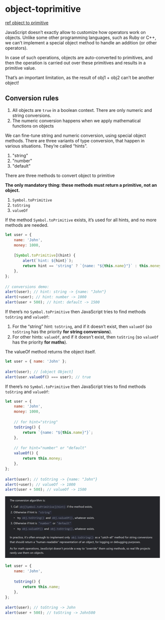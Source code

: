 # object-toprimitive

[ref object to primitive](https://javascript.info/object-toprimitive)

JavaScript doesn’t exactly allow to customize how operators work on objects. Unlike some other programming languages, such as Ruby or C++, we can’t implement a special object method to handle an addition (or other operators).

In case of such operations, objects are auto-converted to primitives, and then the operation is carried out over these primitives and results in a primitive value.

That’s an important limitation, as the result of obj1 + obj2 can’t be another object!

## Conversion rules

1. All objects are `true` in a boolean context. There are only numeric and string conversions.
2. The numeric conversion happens when we apply mathematical functions on objects

We can fine-tune string and numeric conversion, using special object methods. There are three variants of type conversion, that happen in various situations. They’re called “hints”.

1. "string"
2. "number"
3. "default"

There are three methods to convert object to primitive

**The only mandatory thing: these methods must return a primitive, not an object.**

1. `Symbol.toPrimitive`
2. `toString`
3. `valueOf`

If the method `Symbol.toPrimitive` exists, it’s used for all hints, and no more methods are needed.

```javascript
let user = {
	name: 'John',
	money: 1000,

	[Symbol.toPrimitive](hint) {
		alert(`hint: ${hint}`);
		return hint == 'string' ? `{name: "${this.name}"}` : this.money;
	},
};

// conversions demo:
alert(user); // hint: string -> {name: "John"}
alert(+user); // hint: number -> 1000
alert(user + 500); // hint: default -> 1500
```

If there’s no `Symbol.toPrimitive` then JavaScript tries to find methods `toString` and `valueOf`:

1. For the “string” hint: `toString`, and if it doesn’t exist, then `valueOf` (so `toString` has the priority **for string conversions**).
2. For other hints: `valueOf`, and if it doesn’t exist, then `toString` (so `valueOf` has the priority **for maths**).

The valueOf method returns the object itself.

```javascript
let user = { name: 'John' };

alert(user); // [object Object]
alert(user.valueOf() === user); // true
```

If there’s no `Symbol.toPrimitive` then JavaScript tries to find methods `toString` and `valueOf`:

```javascript
let user = {
	name: 'John',
	money: 1000,

	// for hint="string"
	toString() {
		return `{name: "${this.name}"}`;
	},

	// for hint="number" or "default"
	valueOf() {
		return this.money;
	},
};

alert(user); // toString -> {name: "John"}
alert(+user); // valueOf -> 1000
alert(user + 500); // valueOf -> 1500
```

![conversion alog](../images/conversion%20algo.jpg)

```javascript
let user = {
	name: 'John',

	toString() {
		return this.name;
	},
};

alert(user); // toString -> John
alert(user + 500); // toString -> John500
```
